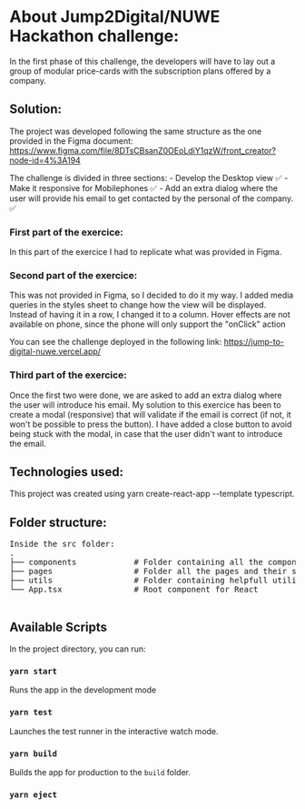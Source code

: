 # About Jump2Digital/NUWE Hackathon challenge:

In the first phase of this challenge, the developers will have to lay out a group of modular price-cards with the subscription plans offered by a company.

## Solution:

The project was developed following the same structure as the one provided in the Figma document:
https://www.figma.com/file/8DTsCBsanZ0OEoLdiY1qzW/front_creator?node-id=4%3A194

The challenge is divided in three sections: - Develop the Desktop view ✅ - Make it responsive for Mobilephones ✅ - Add an extra dialog where the user will provide his email to get contacted by the personal of the company. ✅

### First part of the exercice:

In this part of the exercice I had to replicate what was provided in Figma.

### Second part of the exercice:

This was not provided in Figma, so I decided to do it my way.
I added media queries in the styles sheet to change how the view will be displayed. Instead of having it in a row, I changed it to a column.
Hover effects are not available on phone, since the phone will only support the "onClick" action

You can see the challenge deployed in the following link: https://jump-to-digital-nuwe.vercel.app/

### Third part of the exercice:

Once the first two were done, we are asked to add an extra dialog where the user will introduce his email.
My solution to this exercice has been to create a modal (responsive) that will validate if the email is correct (if not, it won't be possible to press the button).
I have added a close button to avoid being stuck with the modal, in case that the user didn't want to introduce the email.

## Technologies used:

This project was created using yarn create-react-app --template typescript.

## Folder structure:

<pre>
Inside the src folder:
.
├── components            # Folder containing all the components and their styles
├── pages                 # Folder all the pages and their styles
├── utils                 # Folder containing helpfull utilities such as functions
└── App.tsx               # Root component for React
   
</pre>

## Available Scripts

In the project directory, you can run:

### `yarn start`

Runs the app in the development mode

### `yarn test`

Launches the test runner in the interactive watch mode.

### `yarn build`

Builds the app for production to the `build` folder.

### `yarn eject`
